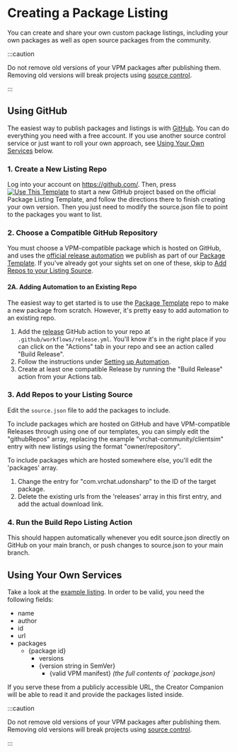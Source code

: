 # Creating a Package Listing

You can create and share your own custom package listings, including your own packages as well as open source packages from the community.

<!-- Don't forget sync this caution with vpm/packages.md -->

:::caution

Do not remove old versions of your VPM packages after publishing them.
Removing old versions will break projects using [source control](https://vcc.docs.vrchat.com/vpm/source-control).

:::

## Using GitHub

The easiest way to publish packages and listings is with [GitHub](https://github.com/). You can do everything you need with a free account. If you use another source control service or just want to roll your own approach, see [Using Your Own Services](#using-your-own-services) below.

### 1. Create a New Listing Repo

Log into your account on https://github.com/. Then, press [![Use This Template](https://user-images.githubusercontent.com/737888/185467681-e5fdb099-d99f-454b-8d9e-0760e5a6e588.png)](https://github.com/vrchat-community/template-package-listing/generate)
to start a new GitHub project based on the official Package Listing Template, and follow the directions there to finish creating your own version. Then you just need to modify the source.json file to point to the packages you want to list.

### 2. Choose a Compatible GitHub Repository
You must choose a VPM-compatible package which is hosted on GitHub, and uses the [official release automation](https://github.com/vrchat-community/template-package/blob/main/.github/workflows/release.yml) we publish as part of our [Package Template](https://github.com/vrchat-community/template-package). If you've already got your sights set on one of these, skip to [Add Repos to your Listing Source](#3-add-repos-to-your-listing-source).

#### 2A. Adding Automation to an Existing Repo
The easiest way to get started is to use the [Package Template](https://github.com/vrchat-community/template-package) repo to make a new package from scratch. However, it's pretty easy to add automation to an existing repo.

1. Add the [release](https://github.com/vrchat-community/template-package/blob/main/.github/workflows/release.yml) GitHub action to your repo at `.github/workflows/release.yml`. You'll know it's in the right place if you can click on the "Actions" tab in your repo and see an action called "Build Release".
2. Follow the instructions under [Setting up Automation](https://github.com/vrchat-community/template-package#-setting-up-the-automation).
3. Create at least one compatible Release by running the "Build Release" action from your Actions tab.

### 3. Add Repos to your Listing Source
Edit the `source.json` file to add the packages to include.

To include packages which are hosted on GitHub and have VPM-compatible Releases through using one of our templates, you can simply edit the "githubRepos" array, replacing the example "vrchat-community/clientsim" entry with new listings using the format "owner/repository".

To include packages which are hosted somewhere else, you'll edit the 'packages' array. 
1. Change the entry for "com.vrchat.udonsharp" to the ID of the target package.
2. Delete the existing urls from the 'releases' array in this first entry, and add the actual download link.

### 4. Run the Build Repo Listing Action
This should happen automatically whenever you edit source.json directly on GitHub on your main branch, or push changes to source.json to your main branch.

## Using Your Own Services

Take a look at the [example listing](https://vrchat-community.github.io/template-package/index.json). In order to be valid, you need the following fields:

* name
* author
* id
* url
* packages
  * {package id}
    * versions
    * {version string in SemVer}
      * {valid VPM manifest} _(the full contents of `package.json)_

If you serve these from a publicly accessible URL, the Creator Companion will be able to read it and provide the packages listed inside.

:::caution

Do not remove old versions of your VPM packages after publishing them.
Removing old versions will break projects using [source control](https://vcc.docs.vrchat.com/vpm/source-control).

:::